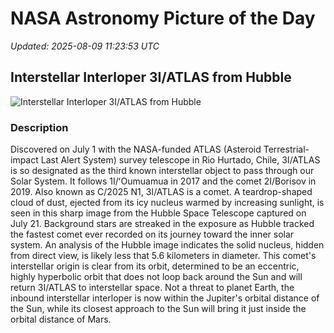 # NASA Astronomy Picture of the Day

_Updated: 2025-08-09 11:23:53 UTC_

## Interstellar Interloper 3I/ATLAS from Hubble

![Interstellar Interloper 3I/ATLAS from Hubble](https://apod.nasa.gov/apod/image/2508/3I_Hubble1024.jpg)

### Description

Discovered on July 1 with the NASA-funded ATLAS (Asteroid Terrestrial-impact Last Alert System) survey telescope in Rio Hurtado, Chile, 3I/ATLAS is so designated as the third known interstellar object to pass through our Solar System. It follows 1I/ʻOumuamua in 2017 and the comet 2I/Borisov in 2019.  Also known as C/2025 N1, 3I/ATLAS is a comet. A teardrop-shaped cloud of dust, ejected from its icy nucleus warmed by increasing sunlight, is seen in this sharp image from the Hubble Space Telescope captured on July 21. Background stars are streaked in the exposure as Hubble tracked the fastest comet ever recorded on its journey toward the inner solar system. An analysis of the Hubble image indicates the solid nucleus, hidden from direct view, is likely less that 5.6 kilometers in diameter. This comet's interstellar origin is clear from its orbit, determined to be an eccentric, highly hyperbolic orbit that does not loop back around the Sun and will return 3I/ATLAS to interstellar space. Not a threat to planet Earth, the inbound interstellar interloper is now within the Jupiter's orbital distance of the Sun, while its closest approach to the Sun will bring it just inside the orbital distance of Mars.
